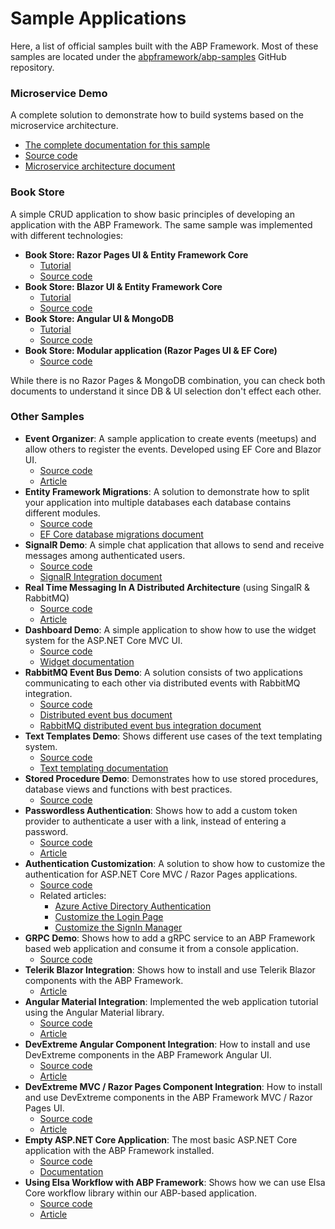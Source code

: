 # Sample Applications

Here, a list of official samples built with the ABP Framework. Most of these samples are located under the [abpframework/abp-samples](https://github.com/abpframework/abp-samples) GitHub repository.

### Microservice Demo

A complete solution to demonstrate how to build systems based on the microservice architecture.

* [The complete documentation for this sample](Microservice-Demo.md)
* [Source code](https://github.com/abpframework/abp-samples/tree/master/MicroserviceDemo)
* [Microservice architecture document](../Microservice-Architecture.md)

### Book Store

A simple CRUD application to show basic principles of developing an application with the ABP Framework. The same sample was implemented with different technologies:

* **Book Store: Razor Pages UI & Entity Framework Core**
  * [Tutorial](https://docs.abp.io/en/abp/latest/Tutorials/Part-1?UI=MVC&DB=EF)
  * [Source code](https://github.com/abpframework/abp-samples/tree/master/BookStore-Mvc-EfCore)
* **Book Store: Blazor UI & Entity Framework Core**
  * [Tutorial](https://docs.abp.io/en/abp/latest/Tutorials/Part-1?UI=Blazor&DB=EF)
  * [Source code](https://github.com/abpframework/abp-samples/tree/master/BookStore-Blazor-EfCore)
* **Book Store: Angular UI & MongoDB**
  * [Tutorial](https://docs.abp.io/en/abp/latest/Tutorials/Part-1?UI=NG&DB=Mongo)
  * [Source code](https://github.com/abpframework/abp-samples/tree/master/BookStore-Angular-MongoDb)
* **Book Store: Modular application (Razor Pages UI & EF Core)**
  * [Source code](https://github.com/abpframework/abp-samples/tree/master/BookStore-Modular)

While there is no Razor Pages & MongoDB combination, you can check both documents to understand it since DB & UI selection don't effect each other.

### Other Samples

* **Event Organizer**: A sample application to create events (meetups) and allow others to register the events. Developed using EF Core and Blazor UI.
  * [Source code](https://github.com/abpframework/abp-samples/tree/master/EventOrganizer)
  * [Article](https://community.abp.io/articles/creating-an-event-organizer-application-with-the-blazor-ui-wbe0sf2z)
* **Entity Framework Migrations**: A solution to demonstrate how to split your application into multiple databases each database contains different modules.
  * [Source code](https://github.com/abpframework/abp-samples/tree/master/EfCoreMigrationDemo)
  * [EF Core database migrations document](../Entity-Framework-Core-Migrations.md)
* **SignalR Demo**: A simple chat application that allows to send and receive messages among authenticated users.
  * [Source code](https://github.com/abpframework/abp-samples/tree/master/SignalRDemo)
  * [SignalR Integration document](../SignalR-Integration.md)
* **Real Time Messaging In A Distributed Architecture** (using SingalR & RabbitMQ)
  * [Source code](https://github.com/abpframework/abp-samples/tree/master/SignalRTieredDemo)
  * [Article](https://community.abp.io/articles/real-time-messaging-in-a-distributed-architecture-using-abp-framework-singalr-rabbitmq-daf47e17)
* **Dashboard Demo**: A simple application to show how to use the widget system for the ASP.NET Core MVC UI.
  * [Source code](https://github.com/abpframework/abp-samples/tree/master/DashboardDemo)
  * [Widget documentation](../UI/AspNetCore/Widgets.md)
* **RabbitMQ Event Bus Demo**: A solution consists of two applications communicating to each other via distributed events with RabbitMQ integration.
  * [Source code](https://github.com/abpframework/abp-samples/tree/master/RabbitMqEventBus)
  * [Distributed event bus document](../Distributed-Event-Bus.md)
  * [RabbitMQ distributed event bus integration document](../Distributed-Event-Bus-RabbitMQ-Integration.md)
* **Text Templates Demo**: Shows different use cases of the text templating system.
  * [Source code](https://github.com/abpframework/abp-samples/tree/master/TextTemplateDemo)
  * [Text templating documentation](../Text-Templating.md)
* **Stored Procedure Demo**: Demonstrates how to use stored procedures, database views and functions with best practices.
  * [Source code](https://github.com/abpframework/abp-samples/tree/master/StoredProcedureDemo)
* **Passwordless Authentication**: Shows how to add a custom token provider to authenticate a user with a link, instead of entering a password.
  * [Source code](https://github.com/abpframework/abp-samples/tree/master/PasswordlessAuthentication)
  * [Article](https://community.abp.io/articles/implementing-passwordless-authentication-with-asp.net-core-identity-c25l8koj)
* **Authentication Customization**: A solution to show how to customize the authentication for ASP.NET Core MVC / Razor Pages applications.
  * [Source code](https://github.com/abpframework/abp-samples/tree/master/Authentication-Customization)
  * Related articles:
    * [Azure Active Directory Authentication](https://community.abp.io/articles/how-to-use-the-azure-active-directory-authentication-for-mvc-razor-page-applications-4603b9cf)
    * [Customize the Login Page](https://community.abp.io/articles/how-to-customize-the-login-page-for-mvc-razor-page-applications-9a40f3cd)
    * [Customize the SignIn Manager](https://community.abp.io/articles/how-to-customize-the-signin-manager-3e858753)
* **GRPC Demo**: Shows how to add a gRPC service to an ABP Framework based web application and consume it from a console application.
  * [Source code](https://github.com/abpframework/abp-samples/tree/master/GrpcDemo)
* **Telerik Blazor Integration**: Shows how to install and use Telerik Blazor components with the ABP Framework.
  * [Article](https://community.abp.io/articles/how-to-integrate-the-telerik-blazor-components-to-the-abp-blazor-ui-q8g31abb)
* **Angular Material Integration**: Implemented the web application tutorial using the Angular Material library.
  * [Source code](https://github.com/abpframework/abp-samples/tree/master/AcmeBookStoreAngularMaterial)
  * [Article](https://community.abp.io/articles/using-angular-material-components-with-the-abp-framework-af8ft6t9)
* **DevExtreme Angular Component Integration**: How to install and use DevExtreme components in the ABP Framework Angular UI.
  * [Source code](https://github.com/abpframework/abp-samples/tree/master/DevExtreme-Angular)
  * [Article](https://community.abp.io/articles/using-devextreme-angular-components-with-the-abp-framework-x5nyvj3i)
* **DevExtreme MVC / Razor Pages Component Integration**: How to install and use DevExtreme components in the ABP Framework MVC / Razor Pages UI.
  * [Source code](https://github.com/abpframework/abp-samples/tree/master/DevExtreme-Mvc)
  * [Article](https://community.abp.io/articles/using-devextreme-components-with-the-abp-framework-zb8z7yqv)
* **Empty ASP.NET Core Application**: The most basic ASP.NET Core application with the ABP Framework installed.
  * [Source code](https://github.com/abpframework/abp-samples/tree/master/BasicAspNetCoreApplication)
  * [Documentation](../Getting-Started-AspNetCore-Application.md)
* **Using Elsa Workflow with ABP Framework**: Shows how we can use Elsa Core workflow library within our ABP-based application. 
  * [Source code](https://github.com/abpframework/abp-samples/tree/master/ElsaDemo)
  * [Article](https://community.abp.io/articles/using-elsa-workflow-with-the-abp-framework-773siqi9)
